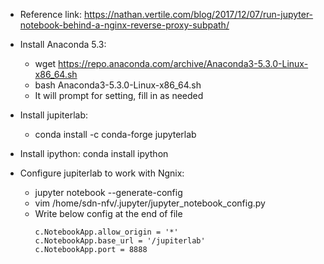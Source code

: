 * Reference link: https://nathan.vertile.com/blog/2017/12/07/run-jupyter-notebook-behind-a-nginx-reverse-proxy-subpath/

* Install Anaconda 5.3:
  * wget https://repo.anaconda.com/archive/Anaconda3-5.3.0-Linux-x86_64.sh
  * bash Anaconda3-5.3.0-Linux-x86_64.sh
  * It will prompt for setting, fill in as needed

* Install jupiterlab:
  * conda install -c conda-forge jupyterlab
* Install ipython:
  conda install ipython

* Configure jupiterlab to work with Ngnix:
  * jupyter notebook --generate-config
  * vim /home/sdn-nfv/.jupyter/jupyter_notebook_config.py
  * Write below config at the end of file
    ```
    c.NotebookApp.allow_origin = '*'
    c.NotebookApp.base_url = '/jupiterlab'
    c.NotebookApp.port = 8888
    ```
